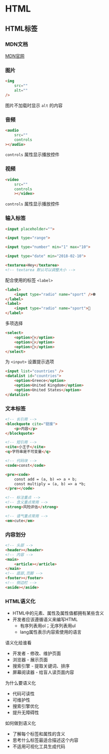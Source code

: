 # HTML

## HTML标签

### MDN文档
[MDN官网](https://developer.mozilla.org/)

### 图片
```html
<img
	src=""
	alt=""
/>
```
图片不加载时显示 `alt` 的内容

### 音频
```html 
<audio
	src=""
	controls
></audio>
```
`controls`
属性显示播放控件

### 视频
```html
<video
	src=""
	controls
	></video>
```
`controls`
属性显示播放控件

### 输入标签
```html
<input placeholder="">

<input type="range">

<input type="number" min="1" max="10">

<input type="date" min="2018-02-10">

<textarea>Hey</textarea>
<!-- textarea 默认可以调整大小 -->
```
配合使用的标签 `<label>`
```html
<label>
	<input type="radio" name="sport" />⚽
</label>
<label>
	<input type="radio" name="sport">🏀
</label>
```
多项选择
```html
<select>
	<option>🥤</option>
	<option>🍉</option>
	<option>🎂</option>
</select>
```
为 `<input>` 设置提示选项
```html
<input list="countries" />
<datalist id="countries">
	<option>Greece</option>
	<option>United Kingdom</option>
	<option>United States</option>
</datalist>
```

### 文本标签
```html
<!-- 长引用 -->
<blockquote cite="链接">
	<p>内容</p>
</blockquote>

<!-- 短引用 -->
<cite>小王子</cite>
<q>字符串是不可变量</q>

<!-- 代码块 -->
<code>const</code>

<pre><code>
	const add = (a, b) => a + b;
	const multiply = (a, b) => a *b;
</pre></code>

<!-- 标注重点 -->
<!-- 含义重点常用 -->
<strong>风险评估</strong> 

<!-- 语气重点常用 -->
<em>cute</em>
```

### 内容划分
```html
<!-- 头部 -->
<header></header>
<!-- 内容 -->
<main>
	<article></article>
</main>
<!-- 底部,页脚 -->
<footer></footer>
<!-- 侧边栏 -->
<aside></aside>
```

### HTML语义化
+ HTML中的元素、属性及属性值都拥有某些含义
+ 开发者应该遵循语义来编写HTML
	+ 有序列表用ol；无序列表用ul
	+ lang属性表示内容索使用的语言

语义化给谁看
+ 开发者 - 修改、维护页面
+ 浏览器 - 展示页面
+ 搜索引擎 - 提取关键词、排序
+ 屏幕阅读器 - 给盲人读页面内容

为什么要语义化
+ 代码可读性
+ 可维护性
+ 搜索引擎优化
+ 提升无障碍性

如何做到语义化
+ 了解每个标签和属性的含义
+ 思考什么标签最适合描述这个内容
+ 不适用可视化工具生成代码








